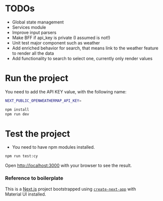 # TODOs

- Global state management
- Services module
- Improve input parsers
- Make BFF if api_key is private (I assumed is not!)
- Unit test major component such as weather
- Add enriched behavior for search, that means link to the weather feature to render all the data
- Add functionality to search to select one, currently only render values

# Run the project

You need to add the API KEY value, with the following name:

```bash
NEXT_PUBLIC_OPENWEATHERMAP_API_KEY=
```

```bash
npm install
npm run dev
```

# Test the project

- You need to have npm modules installed.

```bash
npm run test:cy
```

Open [http://localhost:3000](http://localhost:3000) with your browser to see the result.

### Reference to boilerplate

This is a [Next.js](https://nextjs.org/) project bootstrapped using [`create-next-app`](https://github.com/vercel/next.js/tree/HEAD/packages/create-next-app) with Material UI installed.
